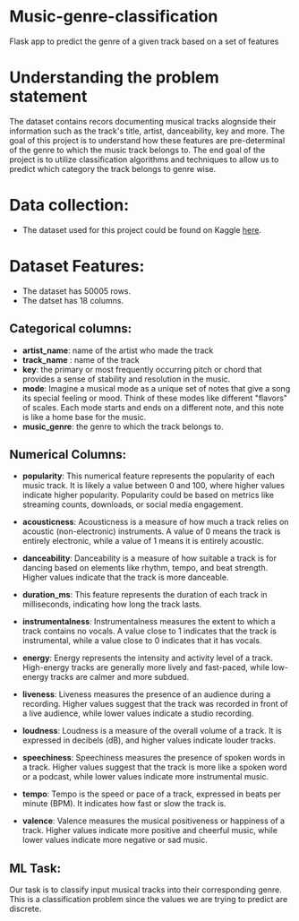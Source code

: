 # Music-genre-classification
Flask app to predict the genre of a given track based on a set of features

# Understanding the problem statement
The dataset contains recors documenting musical tracks alognside their information such as the track's title, artist, danceability, key and more. The goal of this project is to understand how these features are pre-determinal of the genre to which the music track belongs to. 
The end goal of the project is to utilize classification algorithms and techniques to allow us to predict which category the track belongs to genre wise.


# Data collection:
- The dataset used for this project could be found on Kaggle [here](https://www.kaggle.com/datasets/vicsuperman/prediction-of-music-genre).

# Dataset Features:
- The dataset has 50005 rows.
- The datset has 18 columns.

## Categorical columns:
- **artist_name**: name of the artist who made the track
- **track_name** : name of the track
- **key**:  the primary or most frequently occurring pitch or chord that provides a sense of stability and resolution in the music.
- **mode**:  Imagine a musical mode as a unique set of notes that give a song its special feeling or mood. Think of these modes like different "flavors" of scales. Each mode starts and ends on a different note, and this note is like a home base for the music.
- **music_genre**: the genre to which the track belongs to.

## Numerical Columns:
- **popularity**: This numerical feature represents the popularity of each music track. It is likely a value between 0 and 100, where higher values indicate higher popularity. Popularity could be based on metrics like streaming counts, downloads, or social media engagement.

- **acousticness**: Acousticness is a measure of how much a track relies on acoustic (non-electronic) instruments. A value of 0 means the track is entirely electronic, while a value of 1 means it is entirely acoustic.

- **danceability**: Danceability is a measure of how suitable a track is for dancing based on elements like rhythm, tempo, and beat strength. Higher values indicate that the track is more danceable.

- **duration_ms**: This feature represents the duration of each track in milliseconds, indicating how long the track lasts.

- **instrumentalness**: Instrumentalness measures the extent to which a track contains no vocals. A value close to 1 indicates that the track is instrumental, while a value close to 0 indicates that it has vocals.

- **energy**: Energy represents the intensity and activity level of a track. High-energy tracks are generally more lively and fast-paced, while low-energy tracks are calmer and more subdued.

- **liveness**: Liveness measures the presence of an audience during a recording. Higher values suggest that the track was recorded in front of a live audience, while lower values indicate a studio recording.

- **loudness**: Loudness is a measure of the overall volume of a track. It is expressed in decibels (dB), and higher values indicate louder tracks.

- **speechiness**: Speechiness measures the presence of spoken words in a track. Higher values suggest that the track is more like a spoken word or a podcast, while lower values indicate more instrumental music.

- **tempo**: Tempo is the speed or pace of a track, expressed in beats per minute (BPM). It indicates how fast or slow the track is.

- **valence**: Valence measures the musical positiveness or happiness of a track. Higher values indicate more positive and cheerful music, while lower values indicate more negative or sad music.

## ML Task:
Our task is to classify input musical tracks into their corresponding genre. This is a classification problem since the values we are trying to predict are discrete.
